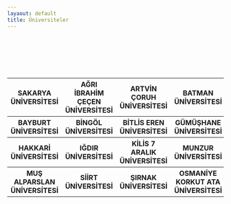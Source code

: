 ```yaml
---
layaout: default
title: Üniversiteler
---
```


<br><br>
<table id="unv">
  <br><br>
  <tr>
    <th>SAKARYA ÜNİVERSİTESİ</th>
    <th>AĞRI İBRAHİM ÇEÇEN ÜNİVERSİTESİ</th>
    <th>ARTVİN ÇORUH ÜNİVERSİTESİ</th>
    <th>BATMAN ÜNİVERSİTESİ</th>
  </tr>
  <tr>
    <th>BAYBURT ÜNİVERSİTESİ</th>
    <th>BİNGÖL ÜNİVERSİTESİ</th>
    <th>BİTLİS EREN ÜNİVERSİTESİ</th>
    <th>GÜMÜŞHANE ÜNİVERSİTESİ</th>
  </tr>
  <tr>
    <th>HAKKARİ ÜNİVERSİTESİ</th>
    <th>IĞDIR ÜNİVERSİTESİ</th>
    <th>KİLİS 7 ARALIK ÜNİVERSİTESİ</th>
    <th>MUNZUR ÜNİVERSİTESİ</th>
  </tr>
  <tr>
    <th>MUŞ ALPARSLAN ÜNİVERSİTESİ</th>
    <th>SİİRT ÜNİVERSİTESİ</th>
    <th>ŞIRNAK ÜNİVERSİTESİ</th>
    <th>OSMANİYE KORKUT ATA ÜNİVERSİTESİ</th>
  </tr>
</table>
